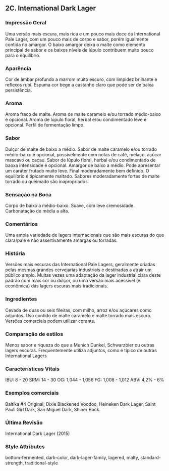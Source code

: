 ## 2C. International Dark Lager

### Impressão Geral

Uma versão mais escura, mais rica e um pouco mais doce da International Pale Lager, com um pouco mais de corpo e sabor, porém igualmente contida no amargor. O baixo amargor deixa o malte como elemento principal de sabor e os baixos níveis de lúpulo contribuem muito pouco para o equilíbrio.

### Aparência

Cor de âmbar profundo a marrom muito escuro, com limpidez brilhante e reflexos rubi. Espuma cor bege a castanho claro que pode ser de baixa persistência.

### Aroma

Aroma fraco de malte. Aroma de malte caramelo e/ou torrado médio-baixo é opcional. Aroma de lúpulo floral, herbal e/ou condimentado leve é opcional. Perfil de fermentação limpo.

### Sabor

Dulçor de malte de baixo a médio. Sabor de malte caramelo e/ou torrado médio-baixo é opcional, possivelmente com notas de café, melaço, açúcar mascavo ou cacau. Sabor de lúpulo floral, herbal e/ou condimentado de baoxa intensidade é opcional. Amargor de baixo a médio. Pode apresentar um caráter frutado muito leve. Final moderadamente bem definido. O equilíbrio é tipicamente maltado. Sabores moderadamente fortes de malte torrado ou queimado são inapropriados.

### Sensação na Boca

Corpo de baixo a médio-baixo. Suave, com leve cremosidade. Carbonatação de média a alta.

### Comentários

Uma ampla variedade de lagers internacionais que são mais escuras do que clara/pale e não assertivamente amargas ou torradas.

### História

Versões mais escuras das International Pale Lagers, geralmente criadas pelas mesmas grandes cervejarias industriais e destinadas a atrair um público amplo. Muitas vezes uma adaptação da lager industrial clara deste padrão com mais cor ou dulçor, ou uma versão mais acessível (e econômica) das lagers escuras mais tradicionais.

### Ingredientes

Cevada de duas ou seis fileiras, com milho, arroz e/ou açúcares como adjuntos. Uso contido de malte caramelo e malte torrado mais escuro. Versões comerciais podem utilizar corante.

### Comparação de estilos

Menos sabor e riqueza do que a Munich Dunkel, Schwarzbier ou outras lagers escuras. Frequentemente utiliza adjuntos, como é típico de outras International Lagers

### Características Vitais

IBU: 8 - 20
SRM: 14 - 30
OG: 1,044 - 1,056
FG: 1,008 - 1,012
ABV: 4,2% - 6%

### Exemplos comerciais

Baltika #4 Original, Dixie Blackened Voodoo, Heineken Dark Lager, Saint Pauli Girl Dark, San Miguel Dark, Shiner Bock.

### Última Revisão

International Dark Lager (2015)

### Style Attributes

bottom-fermented, dark-color, dark-lager-family, lagered, malty, standard-strength, traditional-style

